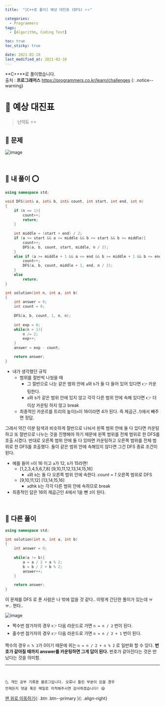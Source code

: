 ```yaml
---
title:  "[C++로 풀이] 예상 대진표 (DFS) ⭐⭐" 

categories:
  - Programmers
tags:
  - [Algorithm, Coding Test]

toc: true
toc_sticky: true

date: 2021-02-10
last_modified_at: 2021-02-10
---
```

**C++**로 풀이했습니다.  
출처 : **프로그래머스** <https://programmers.co.kr/learn/challenges>
{: .notice--warning}

# 📌 예상 대진표

> 난이도 ⭐⭐

## 🚀 문제

![image](https://user-images.githubusercontent.com/42318591/107538871-bf995500-6c07-11eb-8988-c46ffe943028.png)

<br>

## 🚀 내 풀이 ⭕

```cpp
using namespace std;

void DFS(int& a, int& b, int& count, int start, int end, int n)
{
    if (n == 1){
        count++;
        return;
    }
    
    int middle = (start + end) / 2;
    if (a >= start && a <= middle && b >= start && b <= middle){
        count++;
        DFS(a, b, count, start, middle, n / 2);
    }
    else if (a >= middle + 1 && a <= end && b >= middle + 1 && b <= end){
        count++;
        DFS(a, b, count, middle + 1, end, n / 2);
    }
    else
        return;
}

int solution(int n, int a, int b)
{
    int answer = 0;
    int count = 0;
    
    DFS(a, b, count, 1, n, n);
    
    int exp = 0;
    while(n > 1){
        n /= 2;
        exp++;
    }
    answer = exp - count;

    return answer;
}
```

- 내가 생각했던 규칙 
  - 범위를 절반씩 나눴을 때 
    - 그 절반으로 나눈 같은 범위 안에 `a`와 `b`가 둘 다 들어 있어 있다면 👉 카운팅한다. 
    - `a`와 `b`가 같은 범위 안에 있지 않고 각각 다른 범위 안에 속해 있다면 👉 더 이상 카운팅 하지 않고 break
  - 최종적인 카운르를 트리의 높이(`n`이 16이라면 4가 된다. 즉 제곱근..!)에서 빼주면 정답.

그래서 약간 이분 탐색과 비슷하게 절반으로 나눠서 왼쪽 범위 안에 둘 다 있다면 카운팅하고 또 절반으로 나누는 것을 진행해야 하기 때문에 왼쪽 범위를 전체 범위로 한 DFS를 호출 시켰다. 반대로 오른쪽 범위 안에 둘 다 있따면 카운팅하고 오른쪽 범위를 전체 범위로 한 DFS를 호출했다. 둘이 같은 범위 안에 속해있지 않다면 그건 DFS 종료 조건이 된다. 

- 예를 들어 `n`이 16 이고 `a`가 12, `b`가 15라면!
  - [1,2,3,4,5,6,7,8] [9,10,11,12,13,14,15,16]
    - `a`와 `b`는 둘 다 오른쪽 범위 안에 속한다. *count = 1* 오른쪽 범위로 DFS
  - [9,10,11,12] [13,14,15,16]
    - `a`dhk `b`는 각각 다른 범위 안에 속하므로 break
- 최종적인 답은 16의 제곱근인 4에서 1을 뺀 `3`이 된다.


<br>

## 🚀 다른 풀이

```cpp
using namespace std;

int solution(int n, int a, int b)
{
    int answer = 0;
    
    while(a != b){
        a = a / 2 + a % 2;
        b = b / 2 + b % 2;
        answer++;
    }

    return answer;
}
```

이 문제를 DFS 로 푼 사람은 나 밖에 없을 것 같다.. 이렇게 간단한 풀이가 있는데 ㅠ ㅠ.. 현타..

![image](https://user-images.githubusercontent.com/42318591/107542333-6cc19c80-6c0b-11eb-980f-dd02b2db043b.png)


- 짝수번 참가자의 경우 👉 다음 라운드로 가면 `n = n / 2` 번이 된다. 
- 홀수번 참가자의 경우 👉 다음 라운드로 가면 `n = n / 2 + 1` 번이 된다. 

짝수의 경우 `n % 2`가 0이기 때문에 위는 `n = n / 2 + n % 2` 로 일반화 할 수 있다. **번호가 같아질 때까지 answer를 카운팅하면 그게 답이 된다.** 번호가 같아진다는 것은 만났다는 것을 의미함. 

***
<br>

    🌜 개인 공부 기록용 블로그입니다. 오류나 틀린 부분이 있을 경우 
    언제든지 댓글 혹은 메일로 지적해주시면 감사하겠습니다! 😄

[맨 위로 이동하기](#){: .btn .btn--primary }{: .align-right}